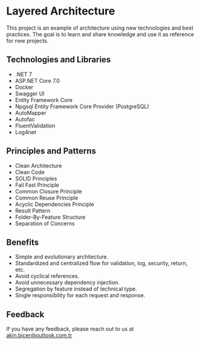 # **Layered Architecture**
This project is an example of architecture using new technologies and best practices. The goal is to learn and share knowledge and use it as reference for new projects.

## Technologies and Libraries
- .NET 7
- ASP.NET Core 7.0
- Docker
- Swagger UI
- Entity Framework Core
- Npgsql Entity Framework Core Provider (PostgreSQL)
- AutoMapper
- Autofac
- FluentValidation
- Log4net

## Principles and Patterns
- Clean Architecture
- Clean Code
- SOLID Principles
- Fail Fast Principle
- Common Closure Principle
- Common Reuse Principle
- Acyclic Dependencies Principle
- Result Pattern
- Folder-By-Feature Structure
- Separation of Concerns

## Benefits
- Simple and evolutionary architecture.
- Standardized and centralized flow for validation, log, security, return, etc.
- Avoid cyclical references.
- Avoid unnecessary dependency injection.
- Segregation by feature instead of technical type.
- Single responsibility for each request and response.

## Feedback
If you have any feedback, please reach out to us at akin.bicer@outlook.com.tr

